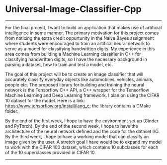 # Universal-Image-Classifier-Cpp

---

For the final project, I want to build an application that makes use of artificial intelligence in some manner. 
The primary motivation for this project comes from noticing the extra credit oppurtunity in the Naive Bayes assignment
where students were encouraged to train an artifical neural network to serve as a model for classifying handwritten
digits. My experience in this area comes from building a Machine Learning classifier in C++ for classifying handwritten
digits, so I have the necessary background in parsing a dataset, how to train and test a model, etc.

The goal of this project will be to create an image classifier that will accurately classify everyday objects like
automobiles, vehicles, animals, people etc. The proposed library for building and training the neural network is
the Tensorflow C++ API, a C++ wrapper for the Tensorflow Machine Learning and Deep Learning framework. I plan on using
the CIFAR 10 dataset for the model. Here is a link: https://www.tensorflow.org/install/lang_c; the library contains a
CMake folder.

By the end of the first week, I hope to have the environment set up (Cinder and PyTorch). By the end of the second week,
I hope to have the architecture of the neural network defined and the code for the dataset I/O. By the third week, I
hope to have a working model that can classify an image given by the user. A stretch goal I have would be to expand my
model to work with the CIFAR 100 dataset, which contains 10 subclasses for each of the 10 superclasses provided in CIFAR 10.

---
